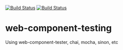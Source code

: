 [![Build Status](https://saucelabs.com/buildstatus/Hypnotik1)](https://saucelabs.com/beta/builds/c0749cdc9f4c42b18b9bb33aad8ed780)
[![Build Status](https://saucelabs.com/browser-matrix/Hypnotik1.svg)](https://saucelabs.com/beta/builds/c0749cdc9f4c42b18b9bb33aad8ed780)
# web-component-testing
Using web-component-tester, chai, mocha, sinon, etc
